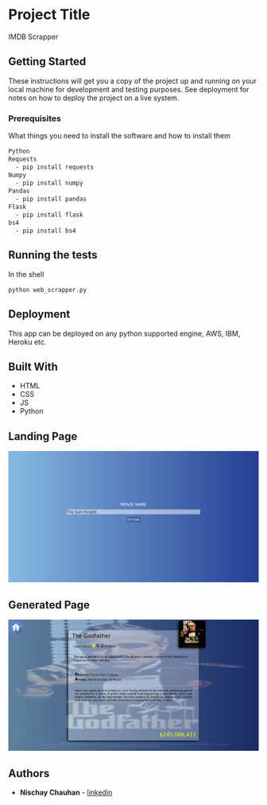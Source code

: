 # Project Title

IMDB Scrapper

## Getting Started

These instructions will get you a copy of the project up and running on your local machine for development and testing purposes. See deployment for notes on how to deploy the project on a live system.

### Prerequisites

What things you need to install the software and how to install them

```
Python
Requests
  - pip install requests
Numpy
  - pip install numpy
Pandas
  - pip install pandas
Flask
  - pip install flask
bs4
  - pip install bs4
```

## Running the tests

In the shell
```
python web_scrapper.py
```


## Deployment

This app can be deployed on any python supported engine, AWS, IBM, Heroku etc. 

## Built With

* HTML
* CSS
* JS
* Python
## Landing Page
![img1](https://github.com/NischayChauhan/Imdb_Scrapper/blob/master/static/Screenshot%20from%202018-07-22%2018-18-05.png)
## Generated Page
![img2](https://github.com/NischayChauhan/Imdb_Scrapper/blob/master/static/Screenshot%20from%202018-07-22%2018-16-43.png)
## Authors

* **Nischay Chauhan** - [linkedin](https://www.linkedin.com/in/nischaychauhan/)
